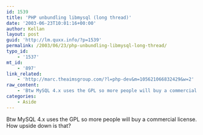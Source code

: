 ```yaml
---
id: 1539
title: 'PHP unbundling libmysql (long thread)'
date: '2003-06-23T10:01:16+00:00'
author: Kellan
layout: post
guid: 'http://lm.quxx.info/?p=1539'
permalink: /2003/06/23/php-unbundling-libmysql-long-thread/
typo_id:
    - '1537'
mt_id:
    - '897'
link_related:
    - 'http://marc.theaimsgroup.com/?l=php-dev&m=105621066832429&w=2'
raw_content:
    - 'Btw MySQL 4.x uses the GPL so more people will buy a commercial license.  How upside down is that?'
categories:
    - Aside
---
```


Btw MySQL 4.x uses the GPL so more people will buy a commercial license. How upside down is that?